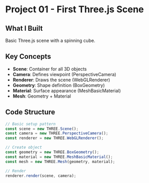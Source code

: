 # Project 01 - First Three.js Scene

## What I Built

Basic Three.js scene with a spinning cube.

## Key Concepts

- **Scene**: Container for all 3D objects
- **Camera**: Defines viewpoint (PerspectiveCamera)
- **Renderer**: Draws the scene (WebGLRenderer)
- **Geometry**: Shape definition (BoxGeometry)
- **Material**: Surface appearance (MeshBasicMaterial)
- **Mesh**: Geometry + Material

## Code Structure

```javascript
// Basic setup pattern
const scene = new THREE.Scene();
const camera = new THREE.PerspectiveCamera();
const renderer = new THREE.WebGLRenderer();

// Create object
const geometry = new THREE.BoxGeometry();
const material = new THREE.MeshBasicMaterial();
const mesh = new THREE.Mesh(geometry, material);

// Render
renderer.render(scene, camera);
```
